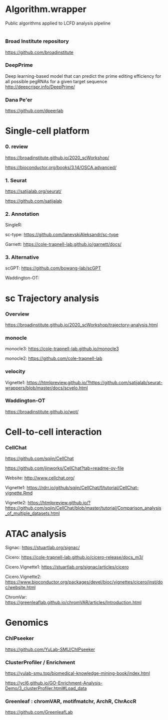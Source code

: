 # Algorithm.wrapper

Public algorithms applied to LCFD analysis pipeline

#
### Broad Institute repository
https://github.com/broadinstitute

### DeepPrime
Deep learning-based model that can predict the prime editing efficiency for all possible pegRNAs for a given target sequence
http://deepcrispr.info/DeepPrime/

### Dana Pe'er
https://github.com/dpeerlab

#
# Single-cell platform

### 0. review
https://broadinstitute.github.io/2020_scWorkshop/

https://bioconductor.org/books/3.14/OSCA.advanced/

### 1. Seurat
https://satijalab.org/seurat/

https://github.com/satijalab

### 2. Annotation
SingleR:   

sc-type:   https://github.com/IanevskiAleksandr/sc-type

Garnett:  https://cole-trapnell-lab.github.io/garnett/docs/


### 3. Alternative
scGPT:  https://github.com/bowang-lab/scGPT

Waddington-OT: 



#
# sc Trajectory analysis

### Overview
https://broadinstitute.github.io/2020_scWorkshop/trajectory-analysis.html

### monocle
monocle3: https://cole-trapnell-lab.github.io/monocle3

monocle2: https://github.com/cole-trapnell-lab

### velocity
Vignette1: https://htmlpreview.github.io/?https://github.com/satijalab/seurat-wrappers/blob/master/docs/scvelo.html


### Waddington-OT
https://broadinstitute.github.io/wot/


#
# Cell-to-cell interaction

### CellChat
https://github.com/sqjin/CellChat

https://github.com/jinworks/CellChat?tab=readme-ov-file

Website: http://www.cellchat.org/

Vignette1: https://rdrr.io/github/sqjin/CellChat/f/tutorial/CellChat-vignette.Rmd

Vignette2: https://htmlpreview.github.io/?https://github.com/sqjin/CellChat/blob/master/tutorial/Comparison_analysis_of_multiple_datasets.html


#
# ATAC analysis
Signac: https://stuartlab.org/signac/

Cicero: https://cole-trapnell-lab.github.io/cicero-release/docs_m3/

Cicero.Vignette1: https://stuartlab.org/signac/articles/cicero

Cicero.Vignette2: https://www.bioconductor.org/packages/devel/bioc/vignettes/cicero/inst/doc/website.html

ChromVar: https://greenleaflab.github.io/chromVAR/articles/Introduction.html

#
# Genomics

### ChIPseeker
https://github.com/YuLab-SMU/ChIPseeker

### ClusterProfiler / Enrichment
https://yulab-smu.top/biomedical-knowledge-mining-book/index.html

https://ycl6.github.io/GO-Enrichment-Analysis-Demo/3_clusterProfiler.html#Load_data


### Greenleaf : chromVAR, motifmatchr, ArchR, ChrAccR
https://github.com/GreenleafLab




